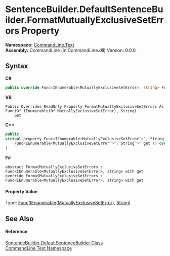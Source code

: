 # SentenceBuilder.DefaultSentenceBuilder.FormatMutuallyExclusiveSetErrors Property 
 

**Namespace:**&nbsp;<a href="N_CommandLine_Text">CommandLine.Text</a><br />**Assembly:**&nbsp;CommandLine (in CommandLine.dll) Version: 0.0.0

## Syntax

**C#**<br />
``` C#
public override Func<IEnumerable<MutuallyExclusiveSetError>, string> FormatMutuallyExclusiveSetErrors { get; }
```

**VB**<br />
``` VB
Public Overrides ReadOnly Property FormatMutuallyExclusiveSetErrors As Func(Of IEnumerable(Of MutuallyExclusiveSetError), String)
	Get
```

**C++**<br />
``` C++
public:
virtual property Func<IEnumerable<MutuallyExclusiveSetError^>^, String^>^ FormatMutuallyExclusiveSetErrors {
	Func<IEnumerable<MutuallyExclusiveSetError^>^, String^>^ get () override;
}
```

**F#**<br />
``` F#
abstract FormatMutuallyExclusiveSetErrors : Func<IEnumerable<MutuallyExclusiveSetError>, string> with get
override FormatMutuallyExclusiveSetErrors : Func<IEnumerable<MutuallyExclusiveSetError>, string> with get
```


#### Property Value
Type: <a href="https://docs.microsoft.com/dotnet/api/system.func-2" target="_blank">Func</a>(<a href="https://docs.microsoft.com/dotnet/api/system.collections.generic.ienumerable-1" target="_blank">IEnumerable</a>(<a href="T_CommandLine_MutuallyExclusiveSetError">MutuallyExclusiveSetError</a>), <a href="https://docs.microsoft.com/dotnet/api/system.string" target="_blank">String</a>)

## See Also


#### Reference
<a href="T_CommandLine_Text_SentenceBuilder_DefaultSentenceBuilder">SentenceBuilder.DefaultSentenceBuilder Class</a><br /><a href="N_CommandLine_Text">CommandLine.Text Namespace</a><br />